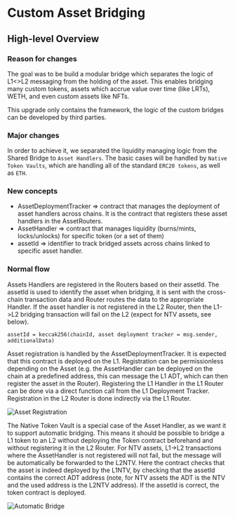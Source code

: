 # Custom Asset Bridging

## High-level Overview

### Reason for changes

The goal was to be build a modular bridge which separates the logic of L1<>L2 messaging from the holding of the asset. This enables bridging many custom tokens, assets which accrue value over time (like LRTs), WETH, and even custom assets like NFTs.

This upgrade only contains the framework, the logic of the custom bridges can be developed by third parties.

### Major changes

In order to achieve it, we separated the liquidity managing logic from the Shared Bridge to `Asset Handlers`. The basic cases will be handled by `Native Token Vaults`, which are handling all of the standard `ERC20 tokens`, as well as `ETH`.

### New concepts

- AssetDeploymentTracker => contract that manages the deployment of asset handlers across chains. It is the contract that registers these asset handlers in the AssetRouters.
- AssetHandler => contract that manages liquidity (burns/mints, locks/unlocks) for specific token (or a set of them)
- assetId => identifier to track bridged assets across chains linked to specific asset handler.

### Normal flow

Assets Handlers are registered in the Routers based on their assetId. The assetId is used to identify the asset when bridging, it is sent with the cross-chain transaction data and Router routes the data to the appropriate Handler. If the asset handler is not registered in the L2 Router, then the L1->L2 bridging transaction will fail on the L2 (expect for NTV assets, see below).

`assetId = keccak256(chainId, asset deployment tracker = msg.sender, additionalData)`

Asset registration is handled by the AssetDeploymentTracker. It is expected that this contract is deployed on the L1. Registration can be permissionless depending on the Asset (e.g. the AssetHandler can be deployed on the chain at a predefined address, this can message the L1 ADT, which can then register the asset in the Router). Registering the L1 Handler in the L1 Router can be done via a direct function call from the L1 Deployment Tracker. Registration in the L2 Router is done indirectly via the L1 Router.

![Asset Registration](./asset-registration.png)

The Native Token Vault is a special case of the Asset Handler, as we want it to support automatic bridging. This means it should be possible to bridge a L1 token to an L2 without deploying the Token contract beforehand and without registering it in the L2 Router. For NTV assets, L1->L2 transactions where the AssetHandler is not registered will not fail, but the message will be automatically be forwarded to the L2NTV. Here the contract checks that the asset is indeed deployed by the L1NTV, by checking that the assetId contains the correct ADT address (note, for NTV assets the ADT is the NTV and the used address is the L2NTV address). If the assetId is correct, the token contract is deployed.

![Automatic Bridge](./automatic-bridging.png)

